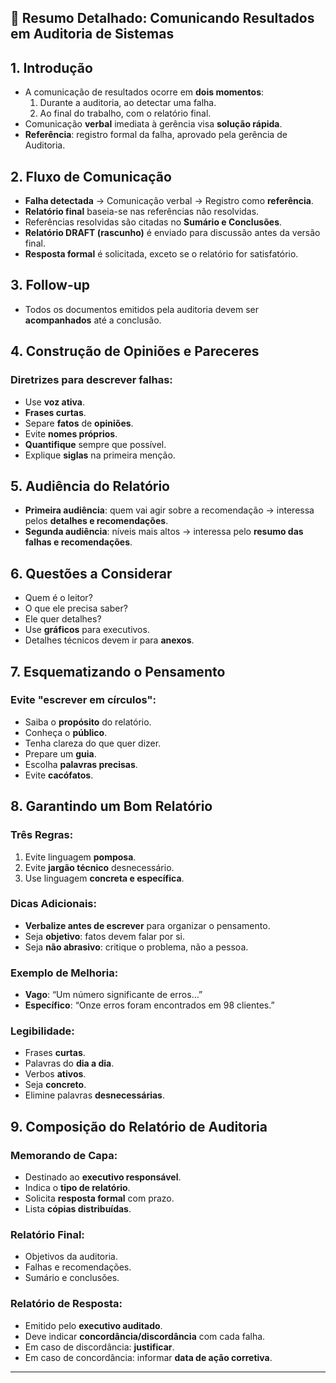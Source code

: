 
## 📘 Resumo Detalhado: Comunicando Resultados em Auditoria de Sistemas

## 1. Introdução
- A comunicação de resultados ocorre em **dois momentos**:
  1. Durante a auditoria, ao detectar uma falha.
  2. Ao final do trabalho, com o relatório final.
- Comunicação **verbal** imediata à gerência visa **solução rápida**.
- **Referência**: registro formal da falha, aprovado pela gerência de Auditoria.

## 2. Fluxo de Comunicação
- **Falha detectada** → Comunicação verbal → Registro como **referência**.
- **Relatório final** baseia-se nas referências não resolvidas.
- Referências resolvidas são citadas no **Sumário e Conclusões**.
- **Relatório DRAFT (rascunho)** é enviado para discussão antes da versão final.
- **Resposta formal** é solicitada, exceto se o relatório for satisfatório.

## 3. Follow-up
- Todos os documentos emitidos pela auditoria devem ser **acompanhados** até a conclusão.

## 4. Construção de Opiniões e Pareceres
### Diretrizes para descrever falhas:
- Use **voz ativa**.
- **Frases curtas**.
- Separe **fatos** de **opiniões**.
- Evite **nomes próprios**.
- **Quantifique** sempre que possível.
- Explique **siglas** na primeira menção.

## 5. Audiência do Relatório
- **Primeira audiência**: quem vai agir sobre a recomendação → interessa pelos **detalhes e recomendações**.
- **Segunda audiência**: níveis mais altos → interessa pelo **resumo das falhas e recomendações**.

## 6. Questões a Considerar
- Quem é o leitor?
- O que ele precisa saber?
- Ele quer detalhes?
- Use **gráficos** para executivos.
- Detalhes técnicos devem ir para **anexos**.

## 7. Esquematizando o Pensamento
### Evite "escrever em círculos":
- Saiba o **propósito** do relatório.
- Conheça o **público**.
- Tenha clareza do que quer dizer.
- Prepare um **guia**.
- Escolha **palavras precisas**.
- Evite **cacófatos**.

## 8. Garantindo um Bom Relatório
### Três Regras:
1. Evite linguagem **pomposa**.
2. Evite **jargão técnico** desnecessário.
3. Use linguagem **concreta e específica**.

### Dicas Adicionais:
- **Verbalize antes de escrever** para organizar o pensamento.
- Seja **objetivo**: fatos devem falar por si.
- Seja **não abrasivo**: critique o problema, não a pessoa.

### Exemplo de Melhoria:
- **Vago**: “Um número significante de erros…”
- **Específico**: “Onze erros foram encontrados em 98 clientes.”

### Legibilidade:
- Frases **curtas**.
- Palavras do **dia a dia**.
- Verbos **ativos**.
- Seja **concreto**.
- Elimine palavras **desnecessárias**.

## 9. Composição do Relatório de Auditoria
### Memorando de Capa:
- Destinado ao **executivo responsável**.
- Indica o **tipo de relatório**.
- Solicita **resposta formal** com prazo.
- Lista **cópias distribuídas**.

### Relatório Final:
- Objetivos da auditoria.
- Falhas e recomendações.
- Sumário e conclusões.

### Relatório de Resposta:
- Emitido pelo **executivo auditado**.
- Deve indicar **concordância/discordância** com cada falha.
- Em caso de discordância: **justificar**.
- Em caso de concordância: informar **data de ação corretiva**.

---
